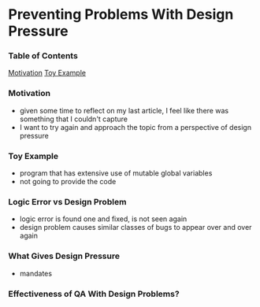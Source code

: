 # Preventing Problems With Design Pressure

### Table of Contents
[Motivation](#motivation)
[Toy Example](#toy-example)

### Motivation
- given some time to reflect on my last article, I feel like there was something that I couldn't capture
- I want to try again and approach the topic from a perspective of design pressure

### Toy Example
- program that has extensive use of mutable global variables
- not going to provide the code

### Logic Error vs Design Problem
 - logic error is found one and fixed, is not seen again
 - design problem causes similar classes of bugs to appear over and over again

### What Gives Design Pressure
- mandates

### Effectiveness of QA With Design Problems?

